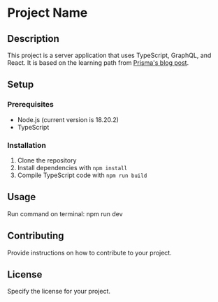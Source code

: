 # Project Name

## Description

This project is a server application that uses TypeScript, GraphQL, and React. It is based on the learning path from [Prisma's blog post](https://www.prisma.io/blog/e2e-type-safety-graphql-react-3-fbV2ZVIGWg).

## Setup

### Prerequisites

- Node.js (current version is 18.20.2)
- TypeScript

### Installation

1. Clone the repository
2. Install dependencies with `npm install`
3. Compile TypeScript code with `npm run build`

## Usage

Run command on terminal: npm run dev

## Contributing

Provide instructions on how to contribute to your project.

## License

Specify the license for your project.
